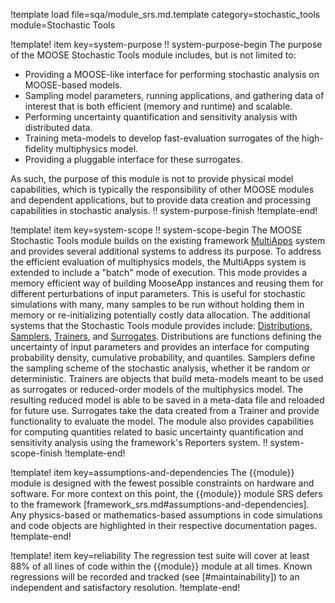 !template load file=sqa/module_srs.md.template category=stochastic_tools module=Stochastic Tools

!template! item key=system-purpose
!! system-purpose-begin
The purpose of the MOOSE Stochastic Tools module includes, but is not limited
to:

- Providing a MOOSE-like interface for performing stochastic analysis on
  MOOSE-based models.
- Sampling model parameters, running applications, and gathering data of
  interest that is both efficient (memory and runtime) and scalable.
- Performing uncertainty quantification and sensitivity analysis with
  distributed data.
- Training meta-models to develop fast-evaluation surrogates of the
  high-fidelity multiphysics model.
- Providing a pluggable interface for these surrogates.

As such, the purpose of this module is not to provide physical model
capabilities, which is typically the responsibility of other MOOSE modules and
dependent applications, but to provide data creation and processing capabilities
in stochastic analysis.
!! system-purpose-finish
!template-end!

!template! item key=system-scope
!! system-scope-begin
The MOOSE Stochastic Tools module builds on the existing framework [MultiApps](MultiApps/index.md)
system and provides several additional systems to address its purpose. To
address the efficient evaluation of multiphysics models, the MultiApps system
is extended to include a "batch" mode of execution. This mode provides a memory
efficient way of building MooseApp instances and reusing them for different
perturbations of input parameters. This is useful for stochastic simulations
with many, many samples to be run without holding them in memory or
re-initializing potentially costly data allocation. The additional systems that
the Stochastic Tools module provides include: [Distributions](Distributions/index.md),
[Samplers](Samplers/index.md), [Trainers](Trainers/index.md), and [Surrogates](Surrogates/index.md).
Distributions are functions defining the uncertainty of input
parameters and provides an interface for computing probability density,
cumulative probability, and quantiles. Samplers define the sampling scheme of
the stochastic analysis, whether it be random or deterministic. Trainers are
objects that build meta-models meant to be used as surrogates or reduced-order
models of the multiphysics model. The resulting reduced model is able to be
saved in a meta-data file and reloaded for future use. Surrogates take the data
created from a Trainer and provide functionality to evaluate the model. The
module also provides capabilities for computing quantities related to basic
uncertainty quantification and sensitivity analysis using the framework's
Reporters system.
!! system-scope-finish
!template-end!

!template! item key=assumptions-and-dependencies
The {{module}} module is designed with the fewest possible constraints on hardware and software.
For more context on this point, the {{module}} module SRS defers to the framework
[framework_srs.md#assumptions-and-dependencies]. Any physics-based or mathematics-based
assumptions in code simulations and code objects are highlighted in their
respective documentation pages.
!template-end!

!template! item key=reliability
The regression test suite will cover at least 88% of all lines of code within the {{module}}
module at all times. Known regressions will be recorded and tracked (see [#maintainability]) to an
independent and satisfactory resolution.
!template-end!

